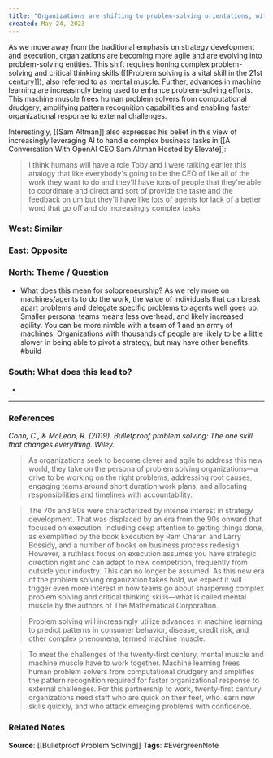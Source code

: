 ```yaml
---
title: "Organizations are shifting to problem-solving orientations, with AI playing a crucial role"
created: May 24, 2023
---
```


As we move away from the traditional emphasis on strategy development and execution, organizations are becoming more agile and are evolving into problem-solving entities. This shift requires honing complex problem-solving and critical thinking skills ([[Problem solving is a vital skill in the 21st century]]), also referred to as mental muscle. Further, advances in machine learning are increasingly being used to enhance problem-solving efforts. This machine muscle frees human problem solvers from computational drudgery, amplifying pattern recognition capabilities and enabling faster organizational response to external challenges.

Interestingly, [[Sam Altman]] also expresses his belief in this view of increasingly leveraging AI to handle complex business tasks in [[A Conversation With OpenAI CEO Sam Altman  Hosted by Elevate]]:

>  I think humans will have a role Toby and I were talking earlier this analogy that like everybody's going to be the CEO of like all of the work they want to do and they'll have tons of people that they're able to coordinate and direct and sort of provide the taste and the feedback on um but they'll have like lots of agents for lack of a better word that go off and do increasingly complex tasks


### West: Similar


### East: Opposite


### North: Theme / Question
- What does this mean for solopreneurship? As we rely more on machines/agents to do the work, the value of individuals that can break apart problems and delegate specific problems to agents well goes up. Smaller personal teams means less overhead, and likely increased agility. You can be more nimble with a team of 1 and an army of machines. Organizations with thousands of people are likely to be a little slower in being able to pivot a strategy, but may have other benefits. #build 

### South: What does this lead to?
- 


---
### References

*Conn, C., & McLean, R. (2019). Bulletproof problem solving: The one skill that changes everything. Wiley.*

> As organizations seek to become clever and agile to address this new world, they take on the persona of problem solving organizations—a drive to be working on the right problems, addressing root causes, engaging teams around short duration work plans, and allocating responsibilities and timelines with accountability.

> The 70s and 80s were characterized by intense interest in strategy development. That was displaced by an era from the 90s onward that focused on execution, including deep attention to getting things done, as exemplified by the book Execution by Ram Charan and Larry Bossidy, and a number of books on business process redesign. However, a ruthless focus on execution assumes you have strategic direction right and can adapt to new competition, frequently from outside your industry. This can no longer be assumed. As this new era of the problem solving organization takes hold, we expect it will trigger even more interest in how teams go about sharpening complex problem solving and critical thinking skills—what is called mental muscle by the authors of The Mathematical Corporation.

> Problem solving will increasingly utilize advances in machine learning to predict patterns in consumer behavior, disease, credit risk, and other complex phenomena, termed machine muscle.

> To meet the challenges of the twenty‐first century, mental muscle and machine muscle have to work together. Machine learning frees human problem solvers from computational drudgery and amplifies the pattern recognition required for faster organizational response to external challenges. For this partnership to work, twenty‐first century organizations need staff who are quick on their feet, who learn new skills quickly, and who attack emerging problems with confidence.

### Related Notes
**Source**: [[Bulletproof Problem Solving]]
**Tags**: #EvergreenNote
